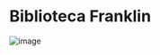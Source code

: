 # Biblioteca Franklin
![image](https://user-images.githubusercontent.com/69865928/201598285-7fa27cb1-1cb1-4403-aead-0800c1950825.png)
